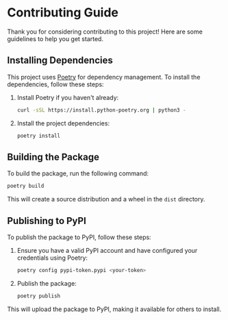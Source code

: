 # Contributing Guide

Thank you for considering contributing to this project! Here are some guidelines to help you get started.

## Installing Dependencies

This project uses [Poetry](https://python-poetry.org/) for dependency management. To install the dependencies, follow these steps:

1. Install Poetry if you haven't already:

   ```bash
   curl -sSL https://install.python-poetry.org | python3 -
   ```

2. Install the project dependencies:

   ```bash
   poetry install
   ```

## Building the Package

To build the package, run the following command:

```bash
poetry build
```

This will create a source distribution and a wheel in the `dist` directory.

## Publishing to PyPI

To publish the package to PyPI, follow these steps:

1. Ensure you have a valid PyPI account and have configured your credentials using Poetry:

   ```bash
   poetry config pypi-token.pypi <your-token>
   ```

2. Publish the package:

   ```bash
   poetry publish
   ```

This will upload the package to PyPI, making it available for others to install.
